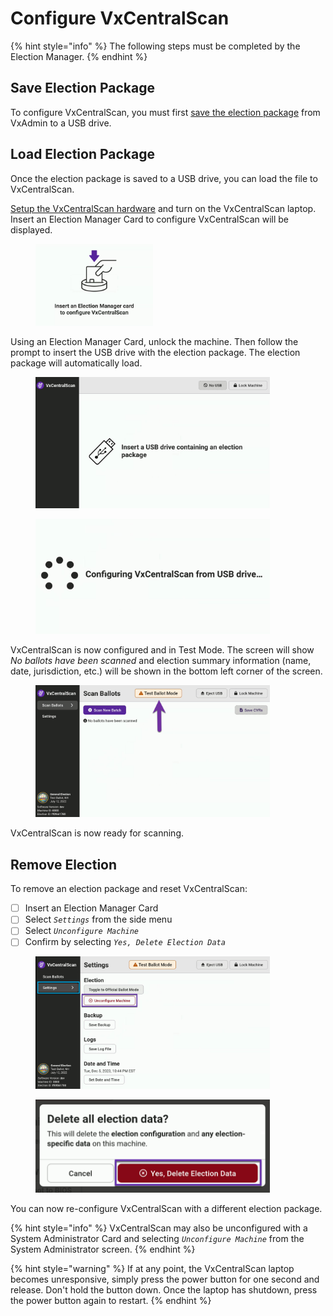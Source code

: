# Configure VxCentralScan

{% hint style="info" %}
The following steps must be completed by the Election Manager.
{% endhint %}

## Save Election Package

To configure VxCentralScan, you must first [save the election package](../vxadmin-system-setup/save-election-package.md) from VxAdmin to a USB drive.&#x20;

## Load Election Package

Once the election package is saved to a USB drive, you can load the file to VxCentralScan.

[Setup the VxCentralScan hardware](vxcentralscan-hardware-setup.md) and turn on the VxCentralScan laptop. Insert an Election Manager Card to configure VxCentralScan will be displayed.&#x20;

<figure><img src="../.gitbook/assets/image (141).png" alt="" width="188"><figcaption></figcaption></figure>

Using an Election Manager Card, unlock the machine. Then follow the prompt to insert the USB drive with the election package. The election package will automatically load.

<div>

<figure><img src="../.gitbook/assets/image (152).png" alt="" width="375"><figcaption></figcaption></figure>

 

<figure><img src="../.gitbook/assets/configure vxcw (5).png" alt="" width="375"><figcaption></figcaption></figure>

</div>

VxCentralScan is now configured and in Test Mode. The screen will show _No ballots have been scanned_ and election summary information (name, date, jurisdiction, etc.) will be shown in the bottom left corner of the screen.&#x20;

<figure><img src="../.gitbook/assets/image (142).png" alt="" width="375"><figcaption></figcaption></figure>

VxCentralScan is now ready for scanning.&#x20;

## Remove Election

To remove an election package and reset VxCentralScan:

* [ ] Insert an Election Manager Card
* [ ] Select _`Settings`_ from the side menu
* [ ] Select _`Unconfigure Machine`_
* [ ] Confirm by selecting _`Yes, Delete Election Data`_

<div>

<figure><img src="../.gitbook/assets/image (143).png" alt="" width="375"><figcaption></figcaption></figure>

 

<figure><img src="../.gitbook/assets/vxcs yes delete election data.png" alt="" width="375"><figcaption></figcaption></figure>

</div>

You can now re-configure VxCentralScan with a different election package.

{% hint style="info" %}
VxCentralScan may also be unconfigured with a System Administrator Card and selecting _`Unconfigure Machine`_ from the System Administrator screen.
{% endhint %}

{% hint style="warning" %}
If at any point, the VxCentralScan laptop becomes unresponsive, simply press the power button for one second and release. Don't hold the button down. Once the laptop has shutdown, press the power button again to restart.
{% endhint %}
